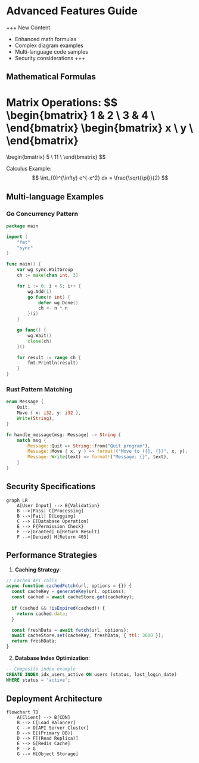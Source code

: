 # Advanced Features Guide

+++ New Content
- Enhanced math formulas
- Complex diagram examples
- Multi-language code samples
- Security considerations
+++

## Mathematical Formulas

Matrix Operations:
$$
\begin{bmatrix}
1 & 2 \\
3 & 4 \\
\end{bmatrix}
\begin{bmatrix}
x \\
y \\
\end{bmatrix}
=
\begin{bmatrix}
5 \\
11 \\
\end{bmatrix}
$$

Calculus Example:
$$
\int_{0}^{\infty} e^{-x^2} dx = \frac{\sqrt{\pi}}{2}
$$

## Multi-language Examples

### Go Concurrency Pattern
```go
package main

import (
    "fmt"
    "sync"
)

func main() {
    var wg sync.WaitGroup
    ch := make(chan int, 3)

    for i := 0; i < 5; i++ {
        wg.Add(1)
        go func(n int) {
            defer wg.Done()
            ch <- n * n
        }(i)
    }

    go func() {
        wg.Wait()
        close(ch)
    }()

    for result := range ch {
        fmt.Println(result)
    }
}
```

### Rust Pattern Matching
```rust
enum Message {
    Quit,
    Move { x: i32, y: i32 },
    Write(String),
}

fn handle_message(msg: Message) -> String {
    match msg {
        Message::Quit => String::from("Quit program"),
        Message::Move { x, y } => format!("Move to ({}, {})", x, y),
        Message::Write(text) => format!("Message: {}", text),
    }
}
```

## Security Specifications

```mermaid
graph LR
    A[User Input] --> B{Validation}
    B -->|Pass| C[Processing]
    B -->|Fail| D[Logging]
    C --> E[Database Operation]
    E --> F{Permission Check}
    F -->|Granted| G[Return Result]
    F -->|Denied| H[Return 403]
```

## Performance Strategies

1. **Caching Strategy**:
```javascript
// Cached API calls
async function cachedFetch(url, options = {}) {
  const cacheKey = generateKey(url, options);
  const cached = await cacheStore.get(cacheKey);
  
  if (cached && !isExpired(cached)) {
    return cached.data;
  }

  const freshData = await fetch(url, options);
  await cacheStore.set(cacheKey, freshData, { ttl: 3600 });
  return freshData;
}
```

2. **Database Index Optimization**:
```sql
-- Composite index example
CREATE INDEX idx_users_active ON users (status, last_login_date) 
WHERE status = 'active';
```

## Deployment Architecture

```mermaid
flowchart TD
    A[Client] --> B[CDN]
    B --> C[Load Balancer]
    C --> D[API Server Cluster]
    D --> E[(Primary DB)]
    D --> F[(Read Replica)]
    E --> G[Redis Cache]
    F --> G
    G --> H[Object Storage]
```